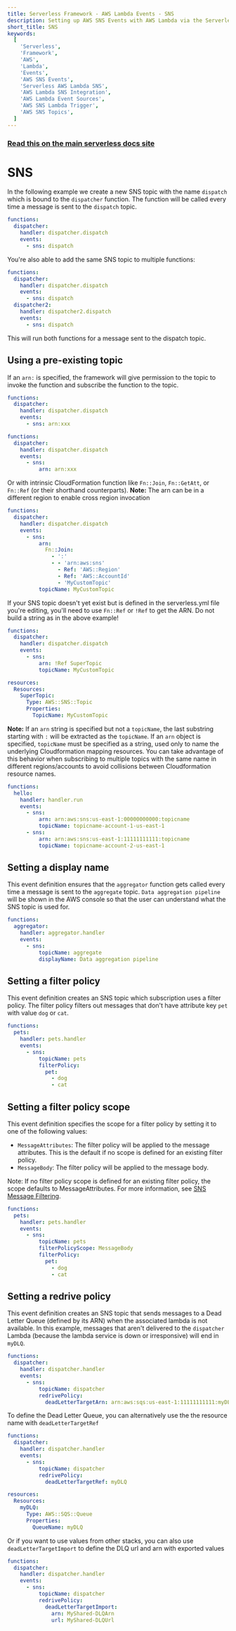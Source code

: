 ```yaml
---
title: Serverless Framework - AWS Lambda Events - SNS
description: Setting up AWS SNS Events with AWS Lambda via the Serverless Framework
short_title: SNS
keywords:
  [
    'Serverless',
    'Framework',
    'AWS',
    'Lambda',
    'Events',
    'AWS SNS Events',
    'Serverless AWS Lambda SNS',
    'AWS Lambda SNS Integration',
    'AWS Lambda Event Sources',
    'AWS SNS Lambda Trigger',
    'AWS SNS Topics',
  ]
---
```


<!-- DOCS-SITE-LINK:START automatically generated  -->

### [Read this on the main serverless docs site](https://www.serverless.com/framework/docs/providers/aws/events/sns)

<!-- DOCS-SITE-LINK:END -->

# SNS

In the following example we create a new SNS topic with the name `dispatch` which is bound to the `dispatcher` function. The function will be called every time a message is sent to the `dispatch` topic.

```yml
functions:
  dispatcher:
    handler: dispatcher.dispatch
    events:
      - sns: dispatch
```

You're also able to add the same SNS topic to multiple functions:

```yml
functions:
  dispatcher:
    handler: dispatcher.dispatch
    events:
      - sns: dispatch
  dispatcher2:
    handler: dispatcher2.dispatch
    events:
      - sns: dispatch
```

This will run both functions for a message sent to the dispatch topic.

## Using a pre-existing topic

If an `arn:` is specified, the framework will give permission to the topic to invoke the function and subscribe the function to the topic.

```yml
functions:
  dispatcher:
    handler: dispatcher.dispatch
    events:
      - sns: arn:xxx
```

```yml
functions:
  dispatcher:
    handler: dispatcher.dispatch
    events:
      - sns:
          arn: arn:xxx
```

Or with intrinsic CloudFormation function like `Fn::Join`, `Fn::GetAtt`, or `Fn::Ref` (or their shorthand counterparts).
**Note:** The arn can be in a different region to enable cross region invocation

```yml
functions:
  dispatcher:
    handler: dispatcher.dispatch
    events:
      - sns:
          arn:
            Fn::Join:
              - ':'
              - - 'arn:aws:sns'
                - Ref: 'AWS::Region'
                - Ref: 'AWS::AccountId'
                - 'MyCustomTopic'
          topicName: MyCustomTopic
```

If your SNS topic doesn't yet exist but is defined in the serverless.yml file you're editing, you'll need to use `Fn::Ref` or `!Ref` to get the ARN. Do not build a string as in the above example!

```yml
functions:
  dispatcher:
    handler: dispatcher.dispatch
    events:
      - sns:
          arn: !Ref SuperTopic
          topicName: MyCustomTopic

resources:
  Resources:
    SuperTopic:
      Type: AWS::SNS::Topic
      Properties:
        TopicName: MyCustomTopic
```

**Note:** If an `arn` string is specified but not a `topicName`, the last substring starting with `:` will be extracted as the `topicName`. If an `arn` object is specified, `topicName` must be specified as a string, used only to name the underlying Cloudformation mapping resources. You can take advantage of this behavior when subscribing to multiple topics with the same name in different regions/accounts to avoid collisions between Cloudformation resource names.

```yml
functions:
  hello:
    handler: handler.run
    events:
      - sns:
          arn: arn:aws:sns:us-east-1:00000000000:topicname
          topicName: topicname-account-1-us-east-1
      - sns:
          arn: arn:aws:sns:us-east-1:11111111111:topicname
          topicName: topicname-account-2-us-east-1
```

## Setting a display name

This event definition ensures that the `aggregator` function gets called every time a message is sent to the
`aggregate` topic. `Data aggregation pipeline` will be shown in the AWS console so that the user can understand what the
SNS topic is used for.

```yml
functions:
  aggregator:
    handler: aggregator.handler
    events:
      - sns:
          topicName: aggregate
          displayName: Data aggregation pipeline
```

## Setting a filter policy

This event definition creates an SNS topic which subscription uses a filter policy. The filter policy filters out messages that don't have attribute key `pet` with value `dog` or `cat`.

```yml
functions:
  pets:
    handler: pets.handler
    events:
      - sns:
          topicName: pets
          filterPolicy:
            pet:
              - dog
              - cat
```

## Setting a filter policy scope

This event definition specifies the scope for a filter policy by setting it to one of the following values:

- `MessageAttributes`: The filter policy will be applied to the message attributes. This is the default if no scope is defined for an existing filter policy.
- `MessageBody`: The filter policy will be applied to the message body.

Note: If no filter policy scope is defined for an existing filter policy, the scope defaults to MessageAttributes. For more information, see [SNS Message Filtering](https://docs.aws.amazon.com/sns/latest/dg/sns-message-filtering.html).

```yml
functions:
  pets:
    handler: pets.handler
    events:
      - sns:
          topicName: pets
          filterPolicyScope: MessageBody
          filterPolicy:
            pet:
              - dog
              - cat
```

## Setting a redrive policy

This event definition creates an SNS topic that sends messages to a Dead Letter Queue (defined by its ARN) when the associated lambda is not available. In this example, messages that aren't delivered to the `dispatcher` Lambda (because the lambda service is down or irresponsive) will end in `myDLQ`.

```yml
functions:
  dispatcher:
    handler: dispatcher.handler
    events:
      - sns:
          topicName: dispatcher
          redrivePolicy:
            deadLetterTargetArn: arn:aws:sqs:us-east-1:11111111111:myDLQ
```

To define the Dead Letter Queue, you can alternatively use the the resource name with `deadLetterTargetRef`

```yml
functions:
  dispatcher:
    handler: dispatcher.handler
    events:
      - sns:
          topicName: dispatcher
          redrivePolicy:
            deadLetterTargetRef: myDLQ

resources:
  Resources:
    myDLQ:
      Type: AWS::SQS::Queue
      Properties:
        QueueName: myDLQ
```

Or if you want to use values from other stacks, you can
also use `deadLetterTargetImport` to define the DLQ url and arn with exported values

```yml
functions:
  dispatcher:
    handler: dispatcher.handler
    events:
      - sns:
          topicName: dispatcher
          redrivePolicy:
            deadLetterTargetImport:
              arn: MyShared-DLQArn
              url: MyShared-DLQUrl
```
